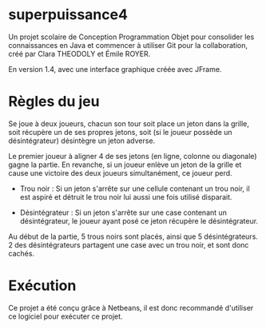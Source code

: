 # superpuissance4
Un projet scolaire de Conception Programmation Objet pour consolider les connaissances en Java et commencer à utiliser Git pour la collaboration, créé par Clara THEODOLY et Émile ROYER.

En version 1.4, avec une interface graphique créée avec JFrame.

# Règles du jeu
Se joue à deux joueurs, chacun son tour soit place un jeton dans la grille, soit récupère un de ses propres jetons, soit (si le joueur possède un désintégrateur) désintègre un jeton adverse.

Le premier joueur à aligner 4 de ses jetons (en ligne, colonne ou diagonale) gagne la partie. En revanche, si un joueur enlève un jeton de la grille et cause une victoire des deux joueurs simultanément, ce joueur perd.

- Trou noir : Si un jeton s'arrête sur une cellule contenant un trou noir, il est aspiré et détruit le trou noir lui aussi une fois utilisé disparait.

- Désintégrateur : Si un jeton s'arrête sur une case contenant un désintégrateur, le joueur ayant posé ce jeton récupère le désintégrateur.

Au début de la partie, 5 trous noirs sont placés, ainsi que 5 désintégrateurs. 2 des désintégrateurs partagent une case avec un trou noir, et sont donc cachés.

# Exécution
Ce projet a été conçu grâce à Netbeans, il est donc recommandé d'utiliser ce logiciel pour exécuter ce projet.
